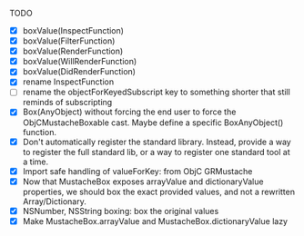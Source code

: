 TODO

- [X] boxValue(InspectFunction)
- [X] boxValue(FilterFunction)
- [X] boxValue(RenderFunction)
- [X] boxValue(WillRenderFunction)
- [X] boxValue(DidRenderFunction)
- [X] rename InspectFunction
- [ ] rename the objectForKeyedSubscript key to something shorter that still reminds of subscripting
- [X] Box(AnyObject) without forcing the end user to force the ObjCMustacheBoxable cast. Maybe define a specific BoxAnyObject() function.
- [X] Don't automatically register the standard library. Instead, provide a way to register the full standard lib, or a way to register one standard tool at a time.
- [X] Import safe handling of valueForKey: from ObjC GRMustache
- [X] Now that MustacheBox exposes arrayValue and dictionaryValue properties, we should box the exact provided values, and not a rewritten Array/Dictionary.
- [X] NSNumber, NSString boxing: box the original values
- [X] Make MustacheBox.arrayValue and MustacheBox.dictionaryValue lazy
